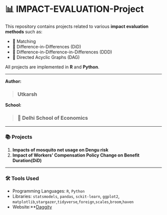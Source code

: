 # 📊 IMPACT-EVALUATION-Project

This repository contains projects related to various **impact evaluation methods** such as:

- 📌 Matching
- 📌 Difference-in-Differences (DiD)
- 📌 Difference-in-Difference-in-Differences (DDD)
- 📌 Directed Acyclic Graphs (DAG)  

All projects are implemented in **R** and **Python**.

---

**Author:**  
> ### Utkarsh

**School:**  
> ### 🏫 Delhi School of Economics

---

### 📚 Projects
1. **Impacts of mosquito net usage on Dengu risk**
2. **Impact of Workers' Compensation Policy Change on Benefit Duration(DiD)**


---

### 🛠️ Tools Used
- Programming Languages: `R`, `Python`
- Libraries: `statsmodels`, `pandas`, `sckit-learn`, `ggplot2`, `matplotlib`,`stargazer`,`tidyverse`,`foreign`,`scales`,`broom`,`haven`
- Website:**[Daggity](https://www.dagitty.net/dags.html)


